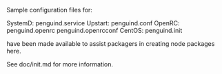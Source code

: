 Sample configuration files for:

SystemD: penguind.service
Upstart: penguind.conf
OpenRC:  penguind.openrc
         penguind.openrcconf
CentOS:  penguind.init

have been made available to assist packagers in creating node packages here.

See doc/init.md for more information.
